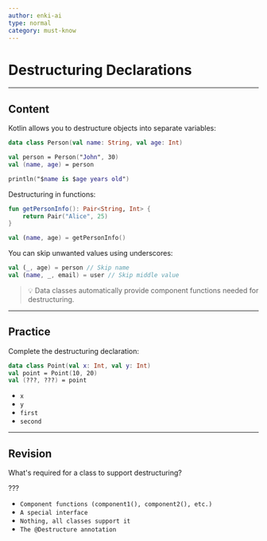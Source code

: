 ```yaml
---
author: enki-ai
type: normal
category: must-know
---
```


# Destructuring Declarations

---
## Content

Kotlin allows you to destructure objects into separate variables:

```kotlin
data class Person(val name: String, val age: Int)

val person = Person("John", 30)
val (name, age) = person

println("$name is $age years old")
```

Destructuring in functions:

```kotlin
fun getPersonInfo(): Pair<String, Int> {
    return Pair("Alice", 25)
}

val (name, age) = getPersonInfo()
```

You can skip unwanted values using underscores:

```kotlin
val (_, age) = person // Skip name
val (name, _, email) = user // Skip middle value
```

> 💡 Data classes automatically provide component functions needed for destructuring.
---

## Practice

Complete the destructuring declaration:

```kotlin
data class Point(val x: Int, val y: Int)
val point = Point(10, 20)
val (???, ???) = point
```

- `x`
- `y`
- `first`
- `second`

---

## Revision

What's required for a class to support destructuring?

???

- `Component functions (component1(), component2(), etc.)`
- `A special interface`
- `Nothing, all classes support it`
- `The @Destructure annotation`
